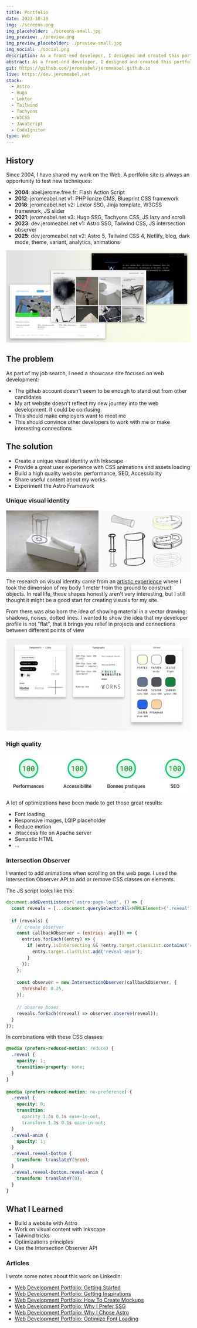 ```yaml
---
title: Portfolio
date: 2023-10-10
img: ./screens.png
img_placeholder: ./screens-small.jpg
img_preview: ./preview.png
img_preview_placeholder: ./preview-small.jpg
img_social: ./social.png
description: As a front-end developer, I designed and created this portfolio site to provide a great user experience and showcase my ability to build high-quality websites.
abstract: As a front-end developer, I designed and created this portfolio site to provide a great user experience and showcase my ability to build high-quality websites.
git: https://github.com/jeromeabel/jeromeabel.github.io
live: https://dev.jeromeabel.net
stack:
  - Astro
  - Hugo
  - Lektor
  - Tailwind
  - Tachyons
  - W3CSS
  - JavaScript
  - CodeIgniter
type: Web
---
```


## History

Since 2004, I have shared my work on the Web. A portfolio site is always an opportunity to test new techniques:

- **2004**: abel.jerome.free.fr: Flash Action Script
- **2012**: jeromeabel.net v1: PHP Ionize CMS, Blueprint CSS framework
- **2018**: jeromeabel.net v2: Lektor SSG, Jinja template, W3CSS framework, JS slider
- **2021**: jeromeabel.net v3: Hugo SSG, Tachyons CSS, JS lazy and scroll
- **2023**: dev.jeromeabel.net v1: Astro SSG, Tailwind CSS, JS intersection observer
- **2025**: dev.jeromeabel.net v2: Astro 5, Tailwind CSS 4, Netlify, blog, dark mode, theme, variant, analytics, animations

![jeromeabel](./jeromeabel.png)

## The problem

As part of my job search, I need a showcase site focused on web development:

- The github account doesn't seem to be enough to stand out from other candidates
- My art website doesn't reflect my new journey into the web development. It could be confusing.
- This should make employers want to meet me
- This should convince other developers to work with me or make interesting connections

## The solution

- Create a unique visual identity with Inkscape
- Provide a great user experience with CSS animations and assets loading
- Build a high quality website: performance, SEO, Accessibility
- Share useful content about my works
- Experiment the Astro Framework

### Unique visual identity

![Portfolio Visual Identity](./identity.jpg)

The research on visual identity came from an [artistic experience](https://jeromeabel.net/workshop/metre/) where I took the dimension of my body 1 meter from the ground to construct objects. In real life, these shapes honestly aren't very interesting, but I still thought it might be a good start for creating visuals for my site.

From there was also born the idea of showing material in a vector drawing: shadows, noises, dotted lines. I wanted to show the idea that my developer profile is not "flat", that it brings you relief in projects and connections between different points of view

![mockup](./mockup.png)

### High quality

![lighthouse](./lighthouse.png)

A lot of optimizations have been made to get those great results:

- Font loading
- Responsive images, LQIP placeholder
- Reduce motion
- .htaccess file on Apache server
- Semantic HTML
- ...

### Intersection Observer

I wanted to add animations when scrolling on the web page. I used the Intersection Observer API to add or remove CSS classes on elements.

The JS script looks like this:

```js
document.addEventListener('astro:page-load', () => {
  const reveals = [...document.querySelectorAll<HTMLElement>('.reveal')];

  if (reveals) {
    // create observer
    const callbackObserver = (entries: any[]) => {
      entries.forEach((entry) => {
        if (entry.isIntersecting && !entry.target.classList.contains('reveal-anim')) {
          entry.target.classList.add('reveal-anim');
        }
      });
    };

    const observer = new IntersectionObserver(callbackObserver, {
      threshold: 0.25,
    });

    // observe boxes
    reveals.forEach((reveal) => observer.observe(reveal));
  }
});
```

In combinations with these CSS classes:

```css
@media (prefers-reduced-motion: reduce) {
  .reveal {
    opacity: 1;
    transition-property: none;
  }
}

@media (prefers-reduced-motion: no-preference) {
  .reveal {
    opacity: 0;
    transition:
      opacity 1.3s 0.1s ease-in-out,
      transform 1.3s 0.1s ease-in-out;
  }
  .reveal-anim {
    opacity: 1;
  }
  .reveal.reveal-bottom {
    transform: translateY(5rem);
  }
  .reveal.reveal-bottom.reveal-anim {
    transform: translateY(0);
  }
}
```

## What I Learned

- Build a website with Astro
- Work on visual content with Inkscape
- Tailwind tricks
- Optimizations principles
- Use the Intersection Observer API

### Articles

I wrote some notes about this work on LinkedIn:

- [Web Development Portfolio: Getting Started](https://www.linkedin.com/posts/jerome-abel_building-an-effective-dev-portfolio-activity-7122454190747971584-jZWc)
- [Web Development Portfolio: Getting Inspirations](https://www.linkedin.com/posts/jerome-abel_webdevelopment-portfolio-activity-7123541343129251840-gxhf)
- [Web Development Portfolio: How To Create Mockups](https://www.linkedin.com/posts/jerome-abel_webdevelopment-portfolio-webdesign-activity-7125005976696430593-zJVe)
- [Web Development Portfolio: Why I Prefer SSG](https://www.linkedin.com/posts/jerome-abel_webdevelopment-portfolio-ssg-activity-7125730768110120963-b7nD)
- [Web Development Portfolio: Why I Chose Astro](https://www.linkedin.com/posts/jerome-abel_webdevelopment-portfolio-astro-activity-7127180334017699840-A9cC)
- [Web Development Portfolio: Optimize Font Loading](https://www.linkedin.com/posts/jerome-abel_webperformance-fontloading-preload-activity-7150735510913630208-p0vG)
